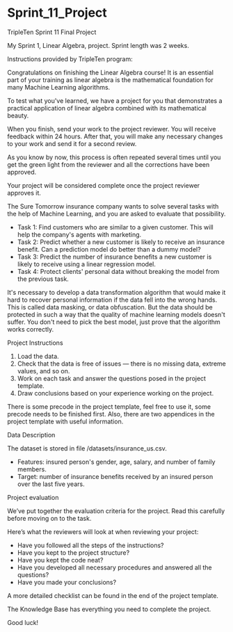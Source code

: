 # Sprint_11_Project
TripleTen Sprint 11 Final Project

My Sprint 1, Linear Algebra, project. Sprint length was 2 weeks.

Instructions provided by TripleTen program:

Congratulations on finishing the Linear Algebra course! It is an essential part of your training as linear algebra is the mathematical foundation for many Machine Learning algorithms.

To test what you've learned, we have a project for you that demonstrates a practical application of linear algebra combined with its mathematical beauty.

When you finish, send your work to the project reviewer. You will receive feedback within 24 hours. After that, you will make any necessary changes to your work and send it for a second review.

As you know by now, this process is often repeated several times until you get the green light from the reviewer and all the corrections have been approved.

Your project will be considered complete once the project reviewer approves it.


The Sure Tomorrow insurance company wants to solve several tasks with the help of Machine Learning, and you are asked to evaluate that possibility.

- Task 1: Find customers who are similar to a given customer. This will help the company's agents with marketing.
- Task 2: Predict whether a new customer is likely to receive an insurance benefit. Can a prediction model do better than a dummy model?
- Task 3: Predict the number of insurance benefits a new customer is likely to receive using a linear regression model.
- Task 4: Protect clients' personal data without breaking the model from the previous task.

It's necessary to develop a data transformation algorithm that would make it hard to recover personal information if the data fell into the wrong hands. This is called data masking, or data obfuscation. But the data should be protected in such a way that the quality of machine learning models doesn't suffer. You don't need to pick the best model, just prove that the algorithm works correctly.

Project Instructions

1. Load the data.
2. Check that the data is free of issues — there is no missing data, extreme values, and so on.
3. Work on each task and answer the questions posed in the project template.
4. Draw conclusions based on your experience working on the project.

There is some precode in the project template, feel free to use it, some precode needs to be finished first. Also, there are two appendices in the project template with useful information.

Data Description

The dataset is stored in file /datasets/insurance_us.csv.

- Features: insured person's gender, age, salary, and number of family members.
- Target: number of insurance benefits received by an insured person over the last five years.

Project evaluation

We’ve put together the evaluation criteria for the project. Read this carefully before moving on to the task.

Here’s what the reviewers will look at when reviewing your project:

- Have you followed all the steps of the instructions?
- Have you kept to the project structure?
- Have you kept the code neat?
- Have you developed all necessary procedures and answered all the questions?
- Have you made your conclusions?

A more detailed checklist can be found in the end of the project template.

The Knowledge Base has everything you need to complete the project.

Good luck!